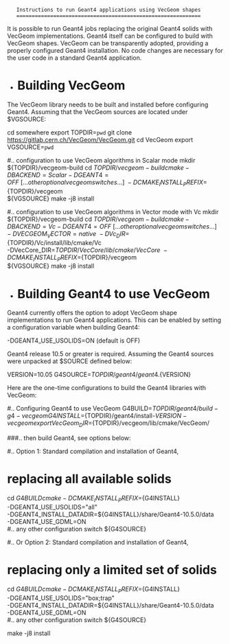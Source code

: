 
       Instructions to run Geant4 applications using VecGeom shapes
       ============================================================


It is possible to run Geant4 jobs replacing the original Geant4 solids with
VecGeom implementations.
Geant4 itself can be configured to build with VecGeom shapes.
VecGeom can be transparently adopted, providing a properly configured Geant4
installation. No code changes are necessary for the user code in a standard
Geant4 application.


* Building VecGeom
  ================

The VecGeom library needs to be built and installed before configuring Geant4.
Assuming that the VecGeom sources are located under $VGSOURCE:

   cd somewhere
   export TOPDIR=`pwd`
   git clone https://gitlab.cern.ch/VecGeom/VecGeom.git
   cd VecGeom
   export VGSOURCE=`pwd`

   #.. configuration to use VecGeom algorithms in Scalar mode
   mkdir ${TOPDIR}/vecgeom-build
   cd ${TOPDIR}/vecgeom-build
   cmake -DBACKEND=Scalar -DGEANT4=OFF \
       [...other optional vecgeom switches...] \
       -DCMAKE_INSTALL_PREFIX=${TOPDIR}/vecgeom \
       ${VGSOURCE}
   make -j8 install

   #.. configuration to use VecGeom algorithms in Vector mode with Vc
   mkdir ${TOPDIR}/vecgeom-build
   cd ${TOPDIR}/vecgeom-build
   cmake -DBACKEND=Vc -DGEANT4=OFF \
       [...other optional vecgeom switches...] \
       -DVECGEOM_VECTOR=native \
       -DVc_DIR=${TOPDIR}/Vc/install/lib/cmake/Vc \
       -DVecCore_DIR=${TOPDIR}/VecCore/lib/cmake/VecCore \
       -DCMAKE_INSTALL_PREFIX=${TOPDIR}/vecgeom \
       ${VGSOURCE}
   make -j8 install

* Building Geant4 to use VecGeom
  ==============================

Geant4 currently offers the option to adopt VecGeom shape implementations to run
Geant4 applications. This can be enabled by setting a configuration variable
when building Geant4:

   -DGEANT4_USE_USOLIDS=ON          (default is OFF)

Geant4 release 10.5 or greater is required.
Assuming the Geant4 sources were unpacked at $SOURCE defined below:

   VERSION=10.05
   G4SOURCE=${TOPDIR}/geant4/geant4.${VERSION}

Here are the one-time configurations to build the Geant4 libraries with VecGeom:

   #.. Configuring Geant4 to use VecGeom
   G4BUILD=${TOPDIR}/geant4/build-g4-vecgeom
   G4INSTALL=${TOPDIR}/geant4/install-${VERSION}-vecgeom
   export VecGeom_DIR=${TOPDIR}/vecgeom/lib/cmake/VecGeom/

   ###.. then build Geant4, see options below:

   #.. Option 1: Standard compilation and installation of Geant4,
   #   replacing all available solids
   cd ${G4BUILD}
   cmake -DCMAKE_INSTALL_PREFIX=${G4INSTALL} \
      -DGEANT4_USE_USOLIDS="all" \
      -DGEANT4_INSTALL_DATADIR=${G4INSTALL}/share/Geant4-10.5.0/data \
      -DGEANT4_USE_GDML=ON \
      #.. any other configuration switch
      ${G4SOURCE}

   #.. Or Option 2: Standard compilation and installation of Geant4,
   #   replacing only a limited set of solids
   cd ${G4BUILD}
   cmake -DCMAKE_INSTALL_PREFIX=${G4INSTALL} \
      -DGEANT4_USE_USOLIDS="box;trap" \
      -DGEANT4_INSTALL_DATADIR=${G4INSTALL}/share/Geant4-10.5.0/data \
      -DGEANT4_USE_GDML=ON \
      #.. any other configuration switch
      ${G4SOURCE}

   make -j8 install
